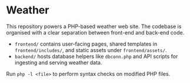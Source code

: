 # Weather

This repository powers a PHP-based weather web site. The codebase is organised with a clear separation between front-end and back-end code.

- `frontend/` contains user-facing pages, shared templates in `frontend/includes/`, and static assets under `frontend/assets/`.
- `backend/` hosts database helpers like `dbconn.php` and API scripts for ingesting and serving weather data.

Run `php -l <file>` to perform syntax checks on modified PHP files.
